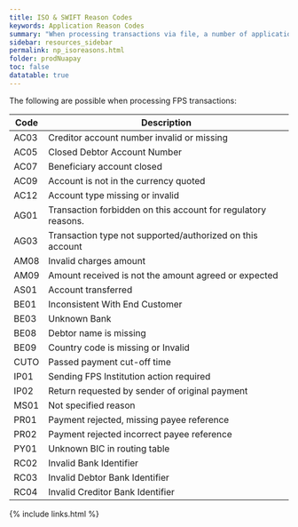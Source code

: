 ```yaml
---
title: ISO & SWIFT Reason Codes
keywords: Application Reason Codes
summary: "When processing transactions via file, a number of application errors are possible: these are sometimes referred to as Technical Errors and are generated prior to payments being passed to Clearing for further processing"
sidebar: resources_sidebar
permalink: np_isoreasons.html
folder: prodNuapay
toc: false
datatable: true
---
```


The following are possible when processing FPS transactions:

<div class="datatable-begin"></div>

Code       | Description                                                                  
---------- |  ----------------------------------------------------------------------------
AC03	     | Creditor account number invalid or missing
AC05	     | Closed Debtor Account Number
AC07	     | Beneficiary account closed
AC09	     | Account is not in the currency quoted
AC12	     | Account type missing or invalid
AG01	     | Transaction forbidden on this account for regulatory reasons.
AG03	     | Transaction type not supported/authorized on this account
AM08	     | Invalid charges amount
AM09	     | Amount received is not the amount agreed or expected
AS01	     | Account transferred
BE01	     | Inconsistent With End Customer
BE03	     | Unknown Bank
BE08	     | Debtor name is missing
BE09	     | Country code is missing or Invalid
CUTO	     | Passed payment cut-off time
IP01	     | Sending FPS Institution action required
IP02	     | Return requested by sender of original payment
MS01	     | Not specified reason
PR01	     | Payment rejected, missing payee reference
PR02	     | Payment rejected incorrect payee reference
PY01	     | Unknown BIC in routing table
RC02	     | Invalid Bank Identifier
RC03	     | Invalid Debtor Bank Identifier
RC04	     | Invalid Creditor Bank Identifier

<div class="datatable-end"></div>


{% include links.html %}
